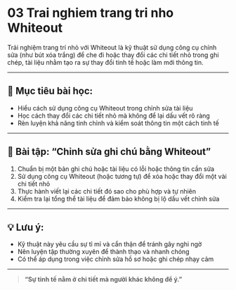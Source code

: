 # 03 Trai nghiem trang tri nho Whiteout

Trải nghiệm trang trí nhỏ với Whiteout là kỹ thuật sử dụng công cụ chỉnh sửa (như bút xóa trắng) để che đi hoặc thay đổi các chi tiết nhỏ trong ghi chép, tài liệu nhằm tạo ra sự thay đổi tinh tế hoặc làm mới thông tin.

---

## 🧠 Mục tiêu bài học:
- Hiểu cách sử dụng công cụ Whiteout trong chỉnh sửa tài liệu
- Học cách thay đổi các chi tiết nhỏ mà không để lại dấu vết rõ ràng
- Rèn luyện khả năng tinh chỉnh và kiểm soát thông tin một cách tinh tế

---

## 🧪 Bài tập: “Chỉnh sửa ghi chú bằng Whiteout”
1. Chuẩn bị một bản ghi chú hoặc tài liệu có lỗi hoặc thông tin cần sửa
2. Sử dụng công cụ Whiteout (hoặc tương tự) để xóa hoặc thay đổi một vài chi tiết nhỏ
3. Thực hành viết lại các chi tiết đó sao cho phù hợp và tự nhiên
4. Kiểm tra lại tổng thể tài liệu để đảm bảo không bị lộ dấu vết chỉnh sửa

---

## 💡 Lưu ý:
- Kỹ thuật này yêu cầu sự tỉ mỉ và cẩn thận để tránh gây nghi ngờ
- Nên luyện tập thường xuyên để thành thạo và nhanh chóng
- Có thể áp dụng trong việc chỉnh sửa hồ sơ hoặc ghi chép nhạy cảm

---

> **“Sự tinh tế nằm ở chi tiết mà người khác không để ý.”**
